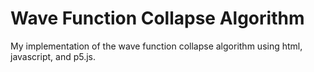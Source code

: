# Wave Function Collapse Algorithm
My implementation of the wave function collapse algorithm using html, javascript, and p5.js.
